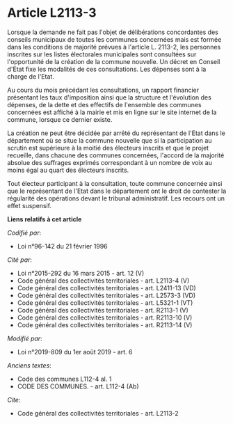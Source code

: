 # Article L2113-3

Lorsque la demande ne fait pas l'objet de délibérations concordantes des conseils municipaux de toutes les communes
concernées mais est formée dans les conditions de majorité prévues à l'article L. 2113-2, les personnes inscrites sur les
listes électorales municipales sont consultées sur l'opportunité de la création de la commune nouvelle. Un décret en Conseil
d'Etat fixe les modalités de ces consultations. Les dépenses sont à la charge de l'Etat.

Au cours du mois précédant les consultations, un rapport financier présentant les taux d'imposition ainsi que la structure et
l'évolution des dépenses, de la dette et des effectifs de l'ensemble des communes concernées est affiché à la mairie et mis
en ligne sur le site internet de la commune, lorsque ce dernier existe.

La création ne peut être décidée par arrêté du représentant de l'Etat dans le département où se situe la commune nouvelle que
si la participation au scrutin est supérieure à la moitié des électeurs inscrits et que le projet recueille, dans chacune des
communes concernées, l'accord de la majorité absolue des suffrages exprimés correspondant à un nombre de voix au moins égal
au quart des électeurs inscrits.

Tout électeur participant à la consultation, toute commune concernée ainsi que le représentant de l'Etat dans le département
ont le droit de contester la régularité des opérations devant le tribunal administratif. Les recours ont un effet suspensif.

**Liens relatifs à cet article**

_Codifié par_:

  - Loi n°96-142 du 21 février 1996

_Cité par_:

  - Loi n°2015-292 du 16 mars 2015 - art. 12 (V)
  - Code général des collectivités territoriales - art. L2113-4 (V)
  - Code général des collectivités territoriales - art. L2411-13 (VD)
  - Code général des collectivités territoriales - art. L2573-3 (VD)
  - Code général des collectivités territoriales - art. L5321-1 (VT)
  - Code général des collectivités territoriales - art. R2113-1 (V)
  - Code général des collectivités territoriales - art. R2113-10 (V)
  - Code général des collectivités territoriales - art. R2113-14 (V)

_Modifié par_:

  - Loi n°2019-809 du 1er août 2019 - art. 6

_Anciens textes_:

  - Code des communes L112-4 al. 1
  - CODE DES COMMUNES. - art. L112-4 (Ab)

_Cite_:

  - Code général des collectivités territoriales - art. L2113-2
